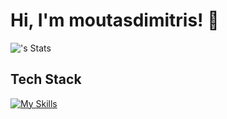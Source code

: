 # Hi, I'm moutasdimitris! 👋

![<username>'s Stats](https://github-readme-stats.vercel.app/api?username=moutasdimitris&theme=vue-dark&show_icons=true&hide_border=true&count_private=true)

## Tech Stack
[![My Skills](https://skillicons.dev/icons?i=js,html,css,php,laravel,java,kotlin,nodejs,python,figma,androidstudio,apple,arduino,aws,c,cpp&perline=5)](https://skillicons.dev)



<!--

Here are some ideas to get you started:

- 🔭 I’m currently working on ...
- 🌱 I’m currently learning ...
- 👯 I’m looking to collaborate on ...
- 🤔 I’m looking for help with ...
- 💬 Ask me about ...
- 📫 How to reach me: ...
- 😄 Pronouns: ...
- ⚡ Fun fact: ...
-->
